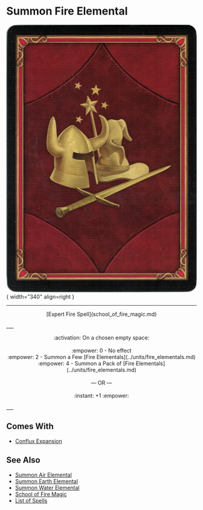 # Summon Fire Elemental

![Summon Fire Elemental](../assets/player-deck-back.webp){ width="340" align=right }

___
<p style="text-align: center;" markdown>[Expert Fire Spell](school_of_fire_magic.md)</p>
___
<p style="text-align: center;" markdown>:activation: On a chosen empty space:<br><br>:empower: 0 - No effect<br>:empower: 2 - Summon a Few [Fire Elementals](../units/fire_elementals.md)<br>:empower: 4 - Summon a Pack of [Fire Elementals](../units/fire_elementals.md)<br><br>— OR —<br><br>:instant: +1 :empower:</p>
___


## Comes With

- [Conflux Expansion](../content/conflux_expansion.md)


## See Also

- [Summon Air Elemental](summon_air_elemental.md)
- [Summon Earth Elemental](summon_earth_elemental.md)
- [Summon Water Elemental](summon_water_elemental.md)
- [School of Fire Magic](school_of_fire_magic.md)
- [List of Spells](index.md)
